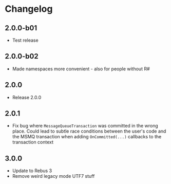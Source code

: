 # Changelog

## 2.0.0-b01

* Test release

## 2.0.0-b02

* Made namespaces more convenient - also for people without R#

## 2.0.0

* Release 2.0.0

## 2.0.1

* Fix bug where `MessageQueueTransaction` was committed in the wrong place. Could lead to subtle race conditions between the user's code and the MSMQ transaction when adding `OnCommitted(...)` callbacks to the transaction context

## 3.0.0

* Update to Rebus 3
* Remove weird legacy mode UTF7 stuff
